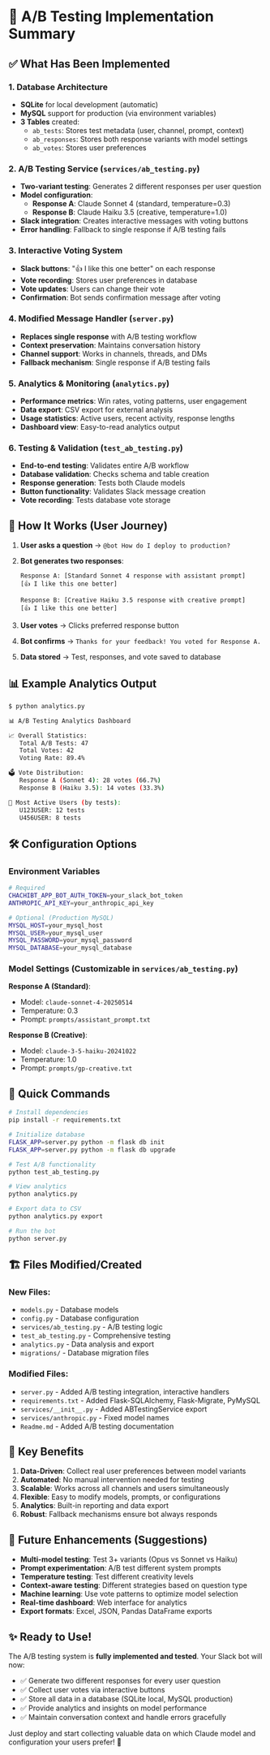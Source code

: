 # 🧪 A/B Testing Implementation Summary

## ✅ What Has Been Implemented

### 1. **Database Architecture**
- **SQLite** for local development (automatic)
- **MySQL** support for production (via environment variables)
- **3 Tables** created:
  - `ab_tests`: Stores test metadata (user, channel, prompt, context)
  - `ab_responses`: Stores both response variants with model settings
  - `ab_votes`: Stores user preferences

### 2. **A/B Testing Service** (`services/ab_testing.py`)
- **Two-variant testing**: Generates 2 different responses per user question
- **Model configuration**:
  - **Response A**: Claude Sonnet 4 (standard, temperature=0.3)
  - **Response B**: Claude Haiku 3.5 (creative, temperature=1.0)
- **Slack integration**: Creates interactive messages with voting buttons
- **Error handling**: Fallback to single response if A/B testing fails

### 3. **Interactive Voting System**
- **Slack buttons**: "👍 I like this one better" on each response
- **Vote recording**: Stores user preferences in database
- **Vote updates**: Users can change their vote
- **Confirmation**: Bot sends confirmation message after voting

### 4. **Modified Message Handler** (`server.py`)
- **Replaces single response** with A/B testing workflow
- **Context preservation**: Maintains conversation history
- **Channel support**: Works in channels, threads, and DMs
- **Fallback mechanism**: Single response if A/B testing fails

### 5. **Analytics & Monitoring** (`analytics.py`)
- **Performance metrics**: Win rates, voting patterns, user engagement
- **Data export**: CSV export for external analysis
- **Usage statistics**: Active users, recent activity, response lengths
- **Dashboard view**: Easy-to-read analytics output

### 6. **Testing & Validation** (`test_ab_testing.py`)
- **End-to-end testing**: Validates entire A/B workflow
- **Database validation**: Checks schema and table creation
- **Response generation**: Tests both Claude models
- **Button functionality**: Validates Slack message creation
- **Vote recording**: Tests database vote storage

## 🚀 How It Works (User Journey)

1. **User asks a question** → `@bot How do I deploy to production?`

2. **Bot generates two responses**:
   ```
   Response A: [Standard Sonnet 4 response with assistant prompt]
   [👍 I like this one better]
   
   Response B: [Creative Haiku 3.5 response with creative prompt]  
   [👍 I like this one better]
   ```

3. **User votes** → Clicks preferred response button

4. **Bot confirms** → `Thanks for your feedback! You voted for Response A.`

5. **Data stored** → Test, responses, and vote saved to database

## 📊 Example Analytics Output

```bash
$ python analytics.py

📊 A/B Testing Analytics Dashboard

📈 Overall Statistics:
   Total A/B Tests: 47
   Total Votes: 42
   Voting Rate: 89.4%

🗳️ Vote Distribution:
   Response A (Sonnet 4): 28 votes (66.7%)
   Response B (Haiku 3.5): 14 votes (33.3%)

👥 Most Active Users (by tests):
   U123USER: 12 tests
   U456USER: 8 tests
```

## 🛠️ Configuration Options

### Environment Variables
```bash
# Required
CHACHIBT_APP_BOT_AUTH_TOKEN=your_slack_bot_token
ANTHROPIC_API_KEY=your_anthropic_api_key

# Optional (Production MySQL)
MYSQL_HOST=your_mysql_host
MYSQL_USER=your_mysql_user  
MYSQL_PASSWORD=your_mysql_password
MYSQL_DATABASE=your_mysql_database
```

### Model Settings (Customizable in `services/ab_testing.py`)

**Response A (Standard)**:
- Model: `claude-sonnet-4-20250514`
- Temperature: 0.3
- Prompt: `prompts/assistant_prompt.txt`

**Response B (Creative)**:
- Model: `claude-3-5-haiku-20241022`
- Temperature: 1.0  
- Prompt: `prompts/gp-creative.txt`

## 🔧 Quick Commands

```bash
# Install dependencies
pip install -r requirements.txt

# Initialize database
FLASK_APP=server.py python -m flask db init
FLASK_APP=server.py python -m flask db upgrade

# Test A/B functionality
python test_ab_testing.py

# View analytics
python analytics.py

# Export data to CSV
python analytics.py export

# Run the bot
python server.py
```

## 🏗️ Files Modified/Created

### **New Files**:
- `models.py` - Database models
- `config.py` - Database configuration  
- `services/ab_testing.py` - A/B testing logic
- `test_ab_testing.py` - Comprehensive testing
- `analytics.py` - Data analysis and export
- `migrations/` - Database migration files

### **Modified Files**:
- `server.py` - Added A/B testing integration, interactive handlers
- `requirements.txt` - Added Flask-SQLAlchemy, Flask-Migrate, PyMySQL
- `services/__init__.py` - Added ABTestingService export
- `services/anthropic.py` - Fixed model names
- `Readme.md` - Added A/B testing documentation

## 🎯 Key Benefits

1. **Data-Driven**: Collect real user preferences between model variants
2. **Automated**: No manual intervention needed for testing
3. **Scalable**: Works across all channels and users simultaneously  
4. **Flexible**: Easy to modify models, prompts, or configurations
5. **Analytics**: Built-in reporting and data export
6. **Robust**: Fallback mechanisms ensure bot always responds

## 🔮 Future Enhancements (Suggestions)

- **Multi-model testing**: Test 3+ variants (Opus vs Sonnet vs Haiku)
- **Prompt experimentation**: A/B test different system prompts
- **Temperature testing**: Test different creativity levels
- **Context-aware testing**: Different strategies based on question type
- **Machine learning**: Use vote patterns to optimize model selection
- **Real-time dashboard**: Web interface for analytics
- **Export formats**: Excel, JSON, Pandas DataFrame exports

## ✨ Ready to Use!

The A/B testing system is **fully implemented and tested**. Your Slack bot will now:

- ✅ Generate two different responses for every user question
- ✅ Collect user votes via interactive buttons  
- ✅ Store all data in a database (SQLite local, MySQL production)
- ✅ Provide analytics and insights on model performance
- ✅ Maintain conversation context and handle errors gracefully

Just deploy and start collecting valuable data on which Claude model and configuration your users prefer! 🚀 
